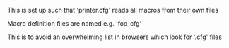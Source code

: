 This is set up such that 'printer.cfg' reads all macros from their own files

Macro definition files are named e.g. 'foo_cfg'

This is to avoid an overwhelming list in browsers which look for '.cfg' files
